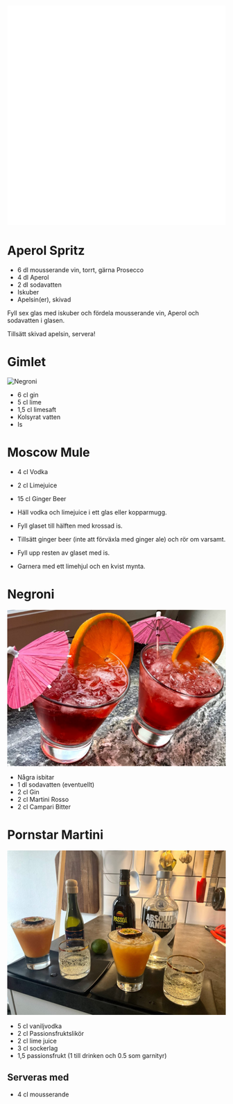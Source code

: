 [<img src="/assets/images/home1_i.png">](http://192.168.86.19)

<script>
let a = document.querySelectorAll('[href*="http://192.168.86.19"]')[0];
a.href = document.referrer;
setTimeout(function() { document.location.href = "http://192.168.86.19"; }, 30*60000);
</script>

# Aperol Spritz

* 6 dl mousserande vin, torrt, gärna Prosecco
* 4 dl Aperol
* 2 dl sodavatten
* Iskuber
* Apelsin(er), skivad

Fyll sex glas med iskuber och fördela mousserande vin, Aperol och sodavatten i glasen. 

Tillsätt skivad apelsin, servera! 

# Gimlet

![Negroni](assets/images/IMG_0139.HEIC)

* 6 cl gin
* 5 cl lime
* 1,5 cl limesaft 
* Kolsyrat vatten
* Is

# Moscow Mule

* 4 cl Vodka
* 2 cl Limejuice
* 15 cl Ginger Beer

* Häll vodka och limejuice i ett glas eller kopparmugg.
* Fyll glaset till hälften med krossad is.
* Tillsätt ginger beer (inte att förväxla med ginger ale) och rör om varsamt.
* Fyll upp resten av glaset med is.
* Garnera med ett limehjul och en kvist mynta.

# Negroni

![Negroni](assets/images/negroni.jpg)

* Några isbitar
* 1 dl sodavatten (eventuellt)
* 2 cl Gin
* 2 cl Martini Rosso
* 2 cl Campari Bitter

# Pornstar Martini

![Pornstar Martini](assets/images/pornstar_martini.jpg)

* 5 cl vaniljvodka
* 2 cl Passionsfruktslikör
* 2 cl lime juice
* 3 cl sockerlag
* 1,5 passionsfrukt (1 till drinken och 0.5 som garnityr)

## Serveras med
* 4 cl mousserande

